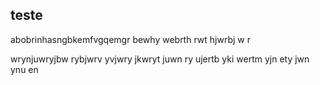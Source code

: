 ## teste
abobrinhasngbkemfvgqemgr
bewhy
webrth
rwt
hjwrbj
w
r


wrynjuwryjbw
rybjwrv
yvjwry 
jkwryt
juwn
ry
ujertb
yki
wertm
yjn
ety
jwn
ynu
en
